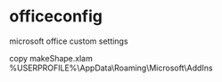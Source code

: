 # officeconfig
microsoft office custom settings


copy makeShape.xlam %USERPROFILE%\AppData\Roaming\Microsoft\AddIns
